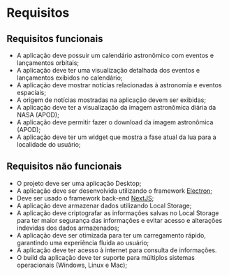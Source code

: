 # Requisitos

## Requisitos funcionais
- A aplicação deve possuir um calendário astronômico com eventos e lançamentos orbitais;
- A aplicação deve ter uma visualização detalhada dos eventos e lançamentos exibidos no calendário;
- A aplicação deve mostrar notícias relacionadas à astronomia e eventos espaciais;
- A origem de notícias mostradas na aplicação devem ser exibidas;
- A aplicação deve ter a visualização da imagem astronômica diária da NASA (APOD);
- A aplicação deve permitir fazer o download da imagem astronômica (APOD);
- A aplicação deve ter um widget que mostra a fase atual da lua para a localidade do usuário;

## Requisitos não funcionais
- O projeto deve ser uma aplicação Desktop;
- A aplicação deve ser desenvolvida utilizando o framework [Electron](https://www.electronjs.org/pt/);
- Deve ser usado o framework back-end [NextJS](https://nextjs.org/);
- A aplicação deve armazenar dados utilizando Local Storage;
- A aplicação deve criptografar as informações salvas no Local Storage para ter maior segurança das informações e evitar acesso e alterações indevidas dos dados armazenados;
- A aplicação deve ser otimizada para ter um carregamento rápido, garantindo uma experiência fluida ao usuário;
- A aplicação deve ter acesso à internet para consulta de informações.
- O build da aplicação deve ter suporte para múltiplos sistemas operacionais (Windows, Linux e Mac);
